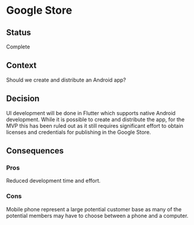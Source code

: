 # Google Store

## Status
Complete

## Context
Should we create and distribute an Android app?

## Decision
UI development will be done in Flutter which supports native Android development. While it is possible to create and distribute the app, for the MVP this has been ruled out as it still requires significant effort to obtain licenses and credentials for publishing in the Google Store.

## Consequences

### Pros
Reduced development time and effort.

### Cons
Mobile phone represent a large potential customer base as many of the potential members may have to choose between a phone and a computer.

